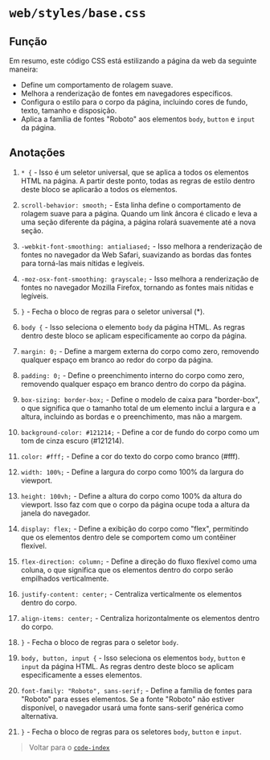 # `web/styles/base.css`

## Função

Em resumo, este código CSS está estilizando a página da web da seguinte maneira:

- Define um comportamento de rolagem suave.
- Melhora a renderização de fontes em navegadores específicos.
- Configura o estilo para o corpo da página, incluindo cores de fundo, texto, tamanho e disposição.
- Aplica a família de fontes "Roboto" aos elementos `body`, `button` e `input` da página.

## Anotações

1. `* {` - Isso é um seletor universal, que se aplica a todos os elementos HTML na página. A partir deste ponto, todas as regras de estilo dentro deste bloco se aplicarão a todos os elementos.

2. `scroll-behavior: smooth;` - Esta linha define o comportamento de rolagem suave para a página. Quando um link âncora é clicado e leva a uma seção diferente da página, a página rolará suavemente até a nova seção.

3. `-webkit-font-smoothing: antialiased;` - Isso melhora a renderização de fontes no navegador da Web Safari, suavizando as bordas das fontes para torná-las mais nítidas e legíveis.

4. `-moz-osx-font-smoothing: grayscale;` - Isso melhora a renderização de fontes no navegador Mozilla Firefox, tornando as fontes mais nítidas e legíveis.

5. `}` - Fecha o bloco de regras para o seletor universal (*).

6. `body {` - Isso seleciona o elemento `body` da página HTML. As regras dentro deste bloco se aplicam especificamente ao corpo da página.

7. `margin: 0;` - Define a margem externa do corpo como zero, removendo qualquer espaço em branco ao redor do corpo da página.

8. `padding: 0;` - Define o preenchimento interno do corpo como zero, removendo qualquer espaço em branco dentro do corpo da página.

9. `box-sizing: border-box;` - Define o modelo de caixa para "border-box", o que significa que o tamanho total de um elemento inclui a largura e a altura, incluindo as bordas e o preenchimento, mas não a margem.

10. `background-color: #121214;` - Define a cor de fundo do corpo como um tom de cinza escuro (#121214).

11. `color: #fff;` - Define a cor do texto do corpo como branco (#fff).

12. `width: 100%;` - Define a largura do corpo como 100% da largura do viewport.

13. `height: 100vh;` - Define a altura do corpo como 100% da altura do viewport. Isso faz com que o corpo da página ocupe toda a altura da janela do navegador.

14. `display: flex;` - Define a exibição do corpo como "flex", permitindo que os elementos dentro dele se comportem como um contêiner flexível.

15. `flex-direction: column;` - Define a direção do fluxo flexível como uma coluna, o que significa que os elementos dentro do corpo serão empilhados verticalmente.

16. `justify-content: center;` - Centraliza verticalmente os elementos dentro do corpo.

17. `align-items: center;` - Centraliza horizontalmente os elementos dentro do corpo.

18. `}` - Fecha o bloco de regras para o seletor `body`.

19. `body, button, input {` - Isso seleciona os elementos `body`, `button` e `input` da página HTML. As regras dentro deste bloco se aplicam especificamente a esses elementos.

20. `font-family: "Roboto", sans-serif;` - Define a família de fontes para "Roboto" para esses elementos. Se a fonte "Roboto" não estiver disponível, o navegador usará uma fonte sans-serif genérica como alternativa.

21. `}` - Fecha o bloco de regras para os seletores `body`, `button` e `input`.

> Voltar para o [`code-index`](../../code-index.md)
